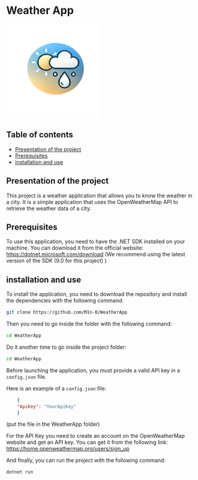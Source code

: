 # Weather App
![logo](/WeatherApp/images/READMElogo.png)

## Table of contents
- [Presentation of the project](#presentation-of-the-project)
- [Prerequisites](#prerequisites)
- [installation and use](#installation-and-use)

## Presentation of the project
This project is a weather application that allows you to know the weather in a city. It is a simple application that uses the OpenWeatherMap API to retrieve the weather data of a city.

## Prerequisites
To use this application, you need to have the .NET SDK installed on your machine. You can download it from the official website: https://dotnet.microsoft.com/download
(We recommend using the latest version of the SDK (9.0 for this project) )

## installation and use
To install the application, you need to download the repository and install the dependencies with the following command:

```bash
git clone https://github.com/M1n-0/WeatherApp
```

Then you need to go inside the folder with the following command:

```bash
cd WeatherApp
```

Do it another time to go inside the project folder:

```bash
cd WeatherApp
```

Before launching the application, you must provide a valid API key in a `config.json` file.

Here is an example of a `config.json` file:

```json
    {
    "ApiKey": "YourApiKey"
    }
```
(put the file in the WeatherApp folder)

For the API Key you need to create an account on the OpenWeatherMap website and get an API key. You can get it from the following link: https://home.openweathermap.org/users/sign_up

And finally, you can run the project with the following command:

```bash
dotnet run
```
